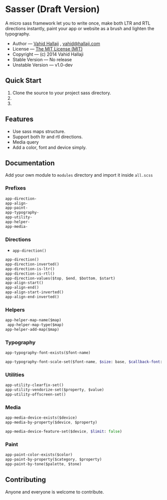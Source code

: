 # Sasser (Draft Version)

A micro sass framework let you to write once, make both LTR and RTL directions 
instantly, paint your app or website as a brush and lighten the typography.

* Author — [Vahid Hallaji](http://hallaji.com) , <vahid@hallaji.com>
* License — [The MIT License (MIT)](LICENSE)
* Copyright — (c) 2014 Vahid Hallaji
* Stable Version — No release
* Unstable Version — v1.0-dev

## Quick Start
 
 1. Clone the source to your project sass directory.
 2. 
 3.

## Features

* Use sass maps structure.
* Support both ltr and rtl directions.
* Media query
* Add a color, font and device simply.

## Documentation

Add your own module to `modules` directory and import it inside `all.scss`

### Prefixes
    
```sass
app-direction-
app-align-
app-paint-
app-typography-
app-utility-
app-helper-
app-media-
```

### Directions

* `app-direction()`

```sass
app-direction()
app-direction-inverted()
app-direction-is-ltr()
app-direction-is-rtl()
app-direction-values($top, $end, $bottom, $start)
app-align-start()
app-align-end()
app-align-start-inverted()
app-align-end-inverted()
```

### Helpers

```sass
app-helper-map-name($map)
 app-helper-map-type($map)
app-helper-add-map($map)
```

### Typography

```sass
app-typography-font-exists($font-name)
```

```sass
app-typography-font-scale-set($font-name, $size: base, $callback-font: false)
```

### Utilities

```sass
app-utility-clearfix-set()
app-utility-vendorize-set($property, $value)
app-utility-offscreen-set()
```

### Media

```sass
app-media-device-exists($device)
app-media-by-property($device, $property)
```

```sass
app-media-device-feature-set($device, $limit: false)
```

### Paint

```sass
app-paint-color-exists($color)
app-paint-by-property($category, $property)
app-paint-by-tone($palette, $tone)
```

## Contributing
Anyone and everyone is welcome to contribute.
